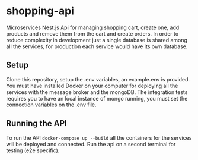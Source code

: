 # shopping-api
Microservices Nest.js Api for managing shopping cart, create one, add products and remove them from the cart and create orders. In order to reduce complexity in development just a single database is shared among all the services, for production each service would have its own database.

## Setup
Clone this repository, setup the .env variables, an example.env is provided. You must have installed Docker on your computer for deploying all the services with the message broker and the mongoDB.
The integration tests requires you to have an local instance of mongo running, you must set the connection variables on the .env file.

## Running the API
To run the API ```docker-compose up --build``` all the containers for the services will be deployed and connected. Run the api on a second terminal for testing (e2e specific).
